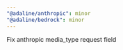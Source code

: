 ```yaml
---
"@adaline/anthropic": minor
"@adaline/bedrock": minor
---
```


Fix anthropic media_type request field
